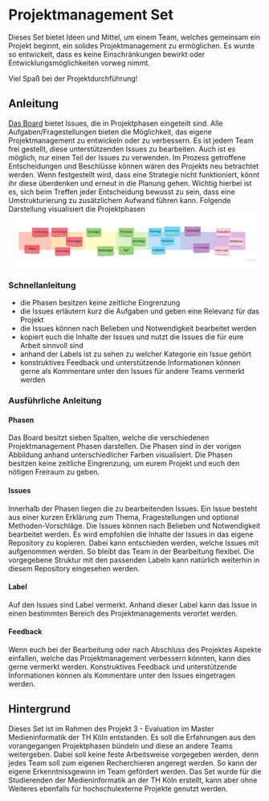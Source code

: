 # Projektmanagement Set

Dieses Set bietet Ideen und Mittel, um einem Team, welches gemeinsam ein Projekt beginnt, ein solides Projektmanagement zu ermöglichen. Es wurde so entwickelt, dass es keine Einschränkungen bewirkt oder Entwicklungsmöglichkeiten vorweg nimmt. 

Viel Spaß bei der Projektdurchführung!


## Anleitung

[Das Board](https://github.com/annasubach/WTW-Projektmanagment-Test/projects/1) bietet Issues, die in Projektphasen eingeteilt sind. Alle Aufgaben/Fragestellungen bieten die Möglichkeit, das eigene Projektmanagement zu entwickeln oder zu verbessern. Es ist jedem Team frei gestellt, diese unterstützenden Issues zu bearbeiten. Auch ist es möglich, nur einen Teil der Issues zu verwenden. Im Prozess getroffene Entscheidungen und Beschlüsse können wären des Projekts neu betrachtet werden. Wenn festgestellt wird, dass eine Strategie nicht funktioniert, könnt ihr diese überdenken und erneut in die Planung gehen. Wichtig hierbei ist es, sich beim Treffen jeder Entscheidung bewusst zu sein, dass eine Umstrukturierung zu zusätzlichem Aufwand führen kann.
Folgende Darstellung visualisiert die Projektphasen
![Concept Map](https://github.com/TH-Koeln-cmv/Projektmanagement/blob/main/Concept%20Map%20PM.jpg) 

### Schnellanleitung

- die Phasen besitzen keine zeitliche Eingrenzung
- die Issues erläutern kurz die Aufgaben und geben eine Relevanz für das Projekt
- die Issues können nach Belieben und Notwendigkeit bearbeitet werden
- kopiert euch die Inhalte der Issues und nutzt die Issues die für eure Arbeit sinnvoll sind
- anhand der Labels ist zu sehen zu welcher Kategorie ein Issue gehört
- konstruktives Feedback und unterstützende Informationen können gerne als Kommentare unter den Issues für andere Teams vermerkt werden


### Ausführliche Anleitung

#### Phasen
Das Board besitzt sieben Spalten, welche die verschiedenen Projektmanagement Phasen darstellen. Die Phasen sind in der vorigen Abbildung anhand unterschiedlicher Farben visualisiert.
Die Phasen besitzen keine zeitliche Eingrenzung, um eurem Projekt und euch den nötigen Freiraum zu geben.

#### Issues
Innerhalb der Phasen liegen die zu bearbeitenden Issues. Ein Issue besteht aus einer kurzen Erklärung zum Thema, Fragestellungen und optional Methoden-Vorschläge. Die Issues können nach Belieben und Notwendigkeit bearbeitet werden. Es wird empfohlen die Inhalte der Issues in das eigene Repository zu kopieren. Dabei kann entschieden werden, welche Issues mit aufgenommen werden. So bleibt das Team in der Bearbeitung flexibel. Die vorgegebene Struktur mit den passenden Labeln kann natürlich weiterhin in diesem Repository eingesehen werden.

#### Label
Auf den Issues sind Label vermerkt. Anhand dieser Label kann das Issue in einen bestimmten Bereich des Projektmanagements verortet werden.

#### Feedback
Wenn euch bei der Bearbeitung oder nach Abschluss des Projektes Aspekte einfallen, welche das Projektmanagement verbessern könnten, kann dies gerne vermerkt werden. Konstruktives Feedback und unterstützende Informationen können als Kommentare unter den Issues eingetragen werden.

## Hintergrund

Dieses Set ist im Rahmen des Projekt 3 - Evaluation im Master Medieninformatik der TH Köln entstanden. Es soll die Erfahrungen aus den vorangegangen Projektphasen bündeln und diese an andere Teams weitergeben. Dabei soll keine feste Arbeitsweise vorgegeben werden, denn jedes Team soll zum eigenen Recherchieren angeregt werden. So kann der eigene Erkenntnissgewinn im Team gefördert werden. Das Set wurde für die Studierenden der Medieninformatik an der TH Köln erstellt, kann aber ohne Weiteres ebenfalls für hochschulexterne Projekte genutzt werden.

